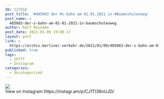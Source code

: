 ```yaml
---
ID: 127916
post_title: '#485083 der #s-bahn am 01.01.2021 in #Baumschulenweg'
post_name: >
  485083-der-s-bahn-am-01-01-2021-in-baumschulenweg
author: Ralf Reineke
post_date: 2021-01-09 19:08:17
layout: post
link: >
  https://archiv.berliner-verkehr.de/2021/01/09/485083-der-s-bahn-am-01-01-2021-in-baumschulenweg/
published: true
tags:
  - IFTTT
  - Instagram
categories:
  - Uncategorized
---
```

<div><img src='https://scontent-iad3-1.cdninstagram.com/v/t51.29350-15/136375071_2825011417815846_913807025508084320_n.jpg?_nc_cat=110&ccb=2&_nc_sid=8ae9d6&_nc_ohc=YkVsFwvEv00AX-u5r3v&_nc_ht=scontent-iad3-1.cdninstagram.com&oh=a562c8255a9be2b360d940dc4d6a67ae&oe=6020776D' style='max-width:600px;' /><br/><div>View on Instagram https://instagr.am/p/CJ1TI36nUJD/</div></div>